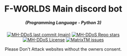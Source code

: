 <h1 align="center">F-WORLDS Main discord bot</h1>
<em><h5 align="center">(Programming Language - Python 3)</h5></em>

<p align="center">
<a href="#"><img alt="MH-DDoS last commit (main)" src="https://img.shields.io/github/last-commit/Foksif/F-WORLDS_Main_bot--python-/main?color=green&style=for-the-badge"></a>
<a href="#"><img alt="MH-DDoS Repo stars" src="https://img.shields.io/badge/Author-Foks__f-ed5f00?style=for-the-badge&logo=discord"></a>
<a href="#"><img alt="MH-DDoS License" src="https://img.shields.io/github/license/MatrixTM/MHDDoS?color=orange&style=for-the-badge"></a>
<a href="https://github.com/MatrixTM/MHDDoS/issues"><img alt="MatrixTM issues" src="https://img.shields.io/github/issues/MatrixTM/MHDDoS?color=purple&style=for-the-badge"></a>
  
<p align="center">Please Don't Attack websites without the owners consent.</p>
